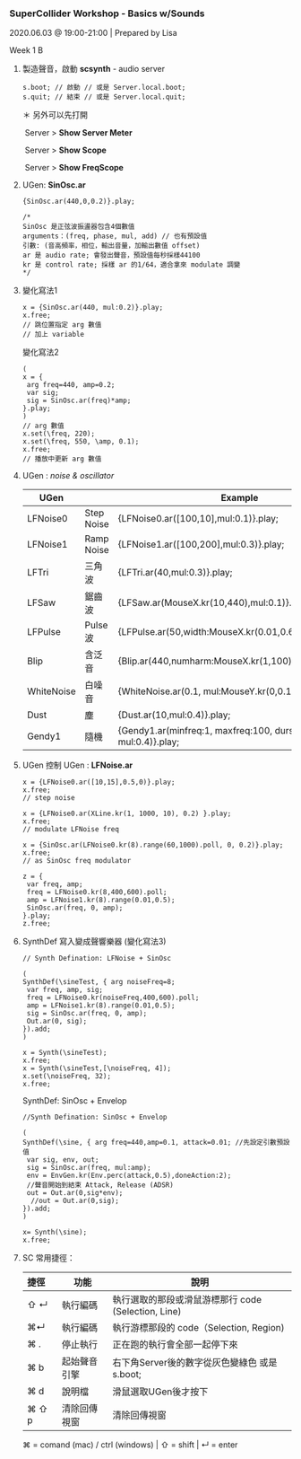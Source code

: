 ### SuperCollider Workshop - Basics w/Sounds
2020.06.03 @ 19:00-21:00 | Prepared by Lisa

Week 1 B

1. 製造聲音，啟動 **scsynth** - audio server

   ````
   s.boot; // 啟動 // 或是 Server.local.boot;
   s.quit; // 結束 // 或是 Server.local.quit; 
   ````

   ＊ 另外可以先打開 

   ​			Server > **Show Server Meter**

   ​			Server > **Show Scope**

   ​			Server > **Show FreqScope**

2. UGen: **SinOsc.ar**

   ````
   {SinOsc.ar(440,0,0.2)}.play; 
   
   /* 
   SinOsc 是正弦波振盪器包含4個數值
   arguments：(freq, phase, mul, add) // 也有預設值
   引數: (音高頻率，相位，輸出音量，加輸出數值 offset)
   ar 是 audio rate; 會發出聲音，預設值每秒採樣44100
   kr 是 control rate; 採樣 ar 的1/64，適合拿來 modulate 調變
   */
   ````

3. 變化寫法1 


   ````
   x = {SinOsc.ar(440, mul:0.2)}.play; 
   x.free;
   // 跳位置指定 arg 數值 
   // 加上 variable 
   ````

   變化寫法2  

   ````
   (
   x = {
   	arg freq=440, amp=0.2;
   	var sig;
   	sig = SinOsc.ar(freq)*amp;
   }.play;
   )
   // arg 數值
   x.set(\freq, 220);
   x.set(\freq, 550, \amp, 0.1);
   x.free;
   // 播放中更新 arg 數值
   ````

4. UGen : *noise & oscillator*

   | UGen       |            | Example                                                      |
   | ---------- | ---------- | ------------------------------------------------------------ |
   | LFNoise0   | Step Noise | {LFNoise0.ar([100,10],mul:0.1)}.play;                        |
   | LFNoise1   | Ramp Noise | {LFNoise1.ar([100,200],mul:0.3)}.play;                       |
   | LFTri      | 三角波     | {LFTri.ar(40,mul:0.3)}.play;                                 |
   | LFSaw      | 鋸齒波     | {LFSaw.ar(MouseX.kr(10,440),mul:0.1)}.play;                  |
   | LFPulse    | Pulse波    | {LFPulse.ar(50,width:MouseX.kr(0.01,0.6),mul:0.1)}.play;     |
   | Blip       | 含泛音     | {Blip.ar(440,numharm:MouseX.kr(1,100),mul:0.1)}.play;        |
   | WhiteNoise | 白噪音     | {WhiteNoise.ar(0.1, mul:MouseY.kr(0,0.1))}.play;             |
   | Dust       | 塵         | {Dust.ar(10,mul:0.4)}.play;                                  |
   | Gendy1     | 隨機       | {Gendy1.ar(minfreq:1, maxfreq:100, durscale:0.001, mul:0.4)}.play; |

5. UGen 控制 UGen : **LFNoise.ar**

   ````
   x = {LFNoise0.ar([10,15],0.5,0)}.play;
   x.free;
   // step noise
   
   x = {LFNoise0.ar(XLine.kr(1, 1000, 10), 0.2) }.play;
   x.free;
   // modulate LFNoise freq
   
   x = {SinOsc.ar(LFNoise0.kr(8).range(60,1000).poll, 0, 0.2)}.play;
   x.free;
   // as SinOsc freq modulator
   
   z = {
   	var freq, amp;
   	freq = LFNoise0.kr(8,400,600).poll;
   	amp = LFNoise1.kr(8).range(0.01,0.5);
   	SinOsc.ar(freq, 0, amp);
   }.play;
   z.free;
   
   ````

6. SynthDef 寫入變成聲響樂器 (變化寫法3)

   ````
   // Synth Defination: LFNoise + SinOsc
   
   (
   SynthDef(\sineTest, { arg noiseFreq=8;
   	var freq, amp, sig;
   	freq = LFNoise0.kr(noiseFreq,400,600).poll;
   	amp = LFNoise1.kr(8).range(0.01,0.5);
   	sig = SinOsc.ar(freq, 0, amp);
   	Out.ar(0, sig);
   }).add;
   )
   
   x = Synth(\sineTest);
   x.free;
   x = Synth(\sineTest,[\noiseFreq, 4]);
   x.set(\noiseFreq, 32);
   x.free;
   ````

    SynthDef: SinOsc + Envelop

   ````
   //Synth Defination: SinOsc + Envelop
   
   (
   SynthDef(\sine, { arg freq=440,amp=0.1, attack=0.01; //先設定引數預設值
   	var sig, env, out;
   	sig = SinOsc.ar(freq, mul:amp); 
   	env = EnvGen.kr(Env.perc(attack,0.5),doneAction:2); 
   	//聲音開始到結束 Attack, Release (ADSR)
   	out = Out.ar(0,sig*env); 
     //out = Out.ar(0,sig);
   }).add;
   )
   
   x= Synth(\sine);
   x.free;
   ````

7. SC 常用捷徑：

   | 捷徑  | 功能         | 說明                                                |
   | :---- | ------------ | --------------------------------------------------- |
   | ⇧ ↵   | 執行編碼     | 執行選取的那段或滑鼠游標那行 code (Selection, Line) |
   | ⌘↵    | 執行編碼     | 執行游標那段的 code（Selection, Region)             |
   | ⌘ .   | 停止執行     | 正在跑的執行會全部一起停下來                        |
   | ⌘ b   | 起始聲音引擎 | 右下角Server後的數字從灰色變綠色 或是  s.boot;      |
   | ⌘ d   | 說明檔       | 滑鼠選取UGen後才按下                                |
   | ⌘ ⇧ p | 清除回傳視窗 | 清除回傳視窗                                        |

   ⌘ = comand (mac) / ctrl (windows) | ⇧ = shift | ↵ = enter

